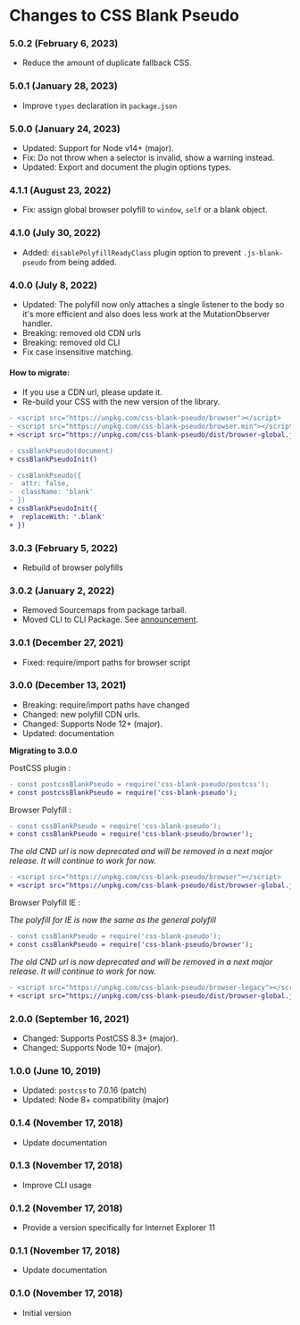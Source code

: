 # Changes to CSS Blank Pseudo

### 5.0.2 (February 6, 2023)

- Reduce the amount of duplicate fallback CSS.

### 5.0.1 (January 28, 2023)

- Improve `types` declaration in `package.json`

### 5.0.0 (January 24, 2023)

- Updated: Support for Node v14+ (major).
- Fix: Do not throw when a selector is invalid, show a warning instead.
- Updated: Export and document the plugin options types.

### 4.1.1 (August 23, 2022)

- Fix: assign global browser polyfill to `window`, `self` or a blank object.

### 4.1.0 (July 30, 2022)

- Added: `disablePolyfillReadyClass` plugin option to prevent `.js-blank-pseudo` from being added.

### 4.0.0 (July 8, 2022)

- Updated: The polyfill now only attaches a single listener to the body so it's
more efficient and also does less work at the MutationObserver handler.
- Breaking: removed old CDN urls
- Breaking: removed old CLI
- Fix case insensitive matching.

#### How to migrate:

- If you use a CDN url, please update it.
- Re-build your CSS with the new version of the library.

```diff
- <script src="https://unpkg.com/css-blank-pseudo/browser"></script>
- <script src="https://unpkg.com/css-blank-pseudo/browser.min"></script>
+ <script src="https://unpkg.com/css-blank-pseudo/dist/browser-global.js"></script>
```

```diff
- cssBlankPseudo(document)
+ cssBlankPseudoInit()
```

```diff
- cssBlankPseudo({
-  attr: false,
-  className: 'blank'
- })
+ cssBlankPseudoInit({
+  replaceWith: '.blank'
+ })
```

### 3.0.3 (February 5, 2022)

- Rebuild of browser polyfills

### 3.0.2 (January 2, 2022)

- Removed Sourcemaps from package tarball.
- Moved CLI to CLI Package. See [announcement](https://github.com/csstools/postcss-plugins/discussions/121).

### 3.0.1 (December 27, 2021)

- Fixed: require/import paths for browser script

### 3.0.0 (December 13, 2021)

- Breaking: require/import paths have changed
- Changed: new polyfill CDN urls.
- Changed: Supports Node 12+ (major).
- Updated: documentation

**Migrating to 3.0.0**

PostCSS plugin :

```diff
- const postcssBlankPseudo = require('css-blank-pseudo/postcss');
+ const postcssBlankPseudo = require('css-blank-pseudo');
```

Browser Polyfill :

```diff
- const cssBlankPseudo = require('css-blank-pseudo');
+ const cssBlankPseudo = require('css-blank-pseudo/browser');
```

_The old CND url is now deprecated and will be removed in a next major release._
_It will continue to work for now._

```diff
- <script src="https://unpkg.com/css-blank-pseudo/browser"></script>
+ <script src="https://unpkg.com/css-blank-pseudo/dist/browser-global.js"></script>
```

Browser Polyfill IE :

_The polyfill for IE is now the same as the general polyfill_

```diff
- const cssBlankPseudo = require('css-blank-pseudo');
+ const cssBlankPseudo = require('css-blank-pseudo/browser');
```

_The old CND url is now deprecated and will be removed in a next major release._
_It will continue to work for now._

```diff
- <script src="https://unpkg.com/css-blank-pseudo/browser-legacy"></script>
+ <script src="https://unpkg.com/css-blank-pseudo/dist/browser-global.js"></script>
```

### 2.0.0 (September 16, 2021)

- Changed: Supports PostCSS 8.3+ (major).
- Changed: Supports Node 10+ (major).

### 1.0.0 (June 10, 2019)

- Updated: `postcss` to 7.0.16 (patch)
- Updated: Node 8+ compatibility (major)

### 0.1.4 (November 17, 2018)

- Update documentation

### 0.1.3 (November 17, 2018)

- Improve CLI usage

### 0.1.2 (November 17, 2018)

- Provide a version specifically for Internet Explorer 11

### 0.1.1 (November 17, 2018)

- Update documentation

### 0.1.0 (November 17, 2018)

- Initial version
